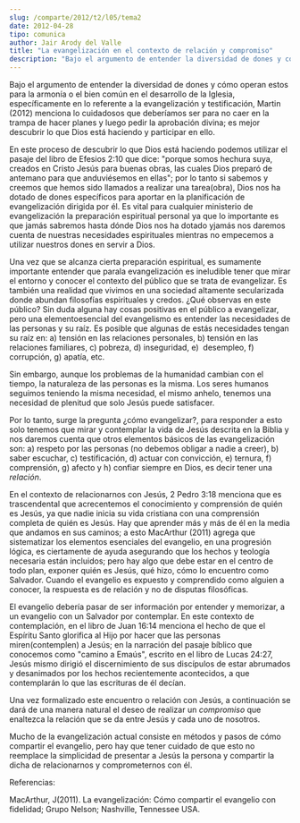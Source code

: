 ```yaml
---
slug: /comparte/2012/t2/l05/tema2
date: 2012-04-28
tipo: comunica
author: Jair Arody del Valle
title: "La evangelización en el contexto de relación y compromiso"
description: "Bajo el argumento de entender la diversidad de dones y cómo operan estos para  la armonía o el bien común en el desarrollo de la Iglesia, específicamente en  lo referente a la evangelización y testificación, Martin (2012) menciona lo  cuidadosos que deberíamos ser para no caer..."
---
```


Bajo el argumento de entender la diversidad de dones y cómo operan estos para la armonía o el bien común en el desarrollo de la Iglesia, específicamente en lo referente a la evangelización y testificación, Martin (2012) menciona lo cuidadosos que deberíamos ser para no caer en la trampa de hacer planes y luego pedir la aprobación divina; es mejor descubrir lo que Dios está haciendo y participar en ello.

En este proceso de descubrir lo que Dios está haciendo podemos utilizar el pasaje del libro de Efesios 2:10 que dice: "porque somos hechura suya, creados en Cristo Jesús para buenas obras, las cuales Dios preparó de antemano para que anduviésemos en ellas"; por lo tanto si sabemos y creemos que hemos sido llamados a realizar una tarea(obra), Dios nos ha dotado de dones específicos para aportar en la planificación de evangelización dirigida por él. Es vital para cualquier ministerio de evangelización la preparación espiritual personal ya que lo importante es que jamás sabremos hasta dónde Dios nos ha dotado yjamás nos daremos cuenta de nuestras necesidades espirituales mientras no empecemos a utilizar nuestros dones en servir a Dios.

Una vez que se alcanza cierta preparación espiritual, es sumamente importante entender que parala evangelización es ineludible tener que mirar el entorno y conocer el contexto del público que se trata de evangelizar. Es también una realidad que vivimos en una sociedad altamente secularizada donde abundan filosofías espirituales y credos. ¿Qué observas en este público? Sin duda alguna hay cosas positivas en el público a evangelizar, pero una elementoesencial del evangelismo es entender las necesidades de las personas y su raíz. Es posible que algunas de estás necesidades tengan su raíz en: a) tensión en las relaciones personales, b) tensión en las relaciones familiares, c) pobreza, d) inseguridad, e)  desempleo, f) corrupción, g) apatía, etc.

Sin embargo, aunque los problemas de la humanidad cambian con el tiempo, la naturaleza de las personas es la misma. Los seres humanos seguimos teniendo la misma necesidad, el mismo anhelo, tenemos una necesidad de plenitud que solo Jesús puede satisfacer.

Por lo tanto, surge la pregunta ¿cómo evangelizar?, para responder a esto solo tenemos que mirar y contemplar la vida de Jesús descrita en la Biblia y nos daremos cuenta que otros elementos básicos de las evangelización son: a) respeto por las personas (no debemos obligar a nadie a creer), b) saber escuchar, c) testificación, d) actuar con convicción, e) ternura, f) comprensión, g) afecto y h) confiar siempre en Dios, es decir tener una _relación_.

En el contexto de relacionarnos con Jesús, 2 Pedro 3:18 menciona que es trascendental que acrecentemos el conocimiento y comprensión de quién es Jesús, ya que nadie inicia su vida cristiana con una comprensión completa de quién es Jesús. Hay que aprender más y más de él en la media que andamos en sus caminos; a esto MacArthur (2011) agrega que sistematizar los elementos esenciales del evangelio, en una progresión lógica, es ciertamente de ayuda asegurando que los hechos y teología necesaria están incluidos; pero hay algo que debe estar en el centro de todo plan, exponer quién es Jesús, qué hizo, cómo lo encuentro como Salvador. Cuando el evangelio es expuesto y comprendido como alguien a conocer, la respuesta es de relación y no de disputas filosóficas.

El evangelio debería pasar de ser información por entender y memorizar, a un evangelio con un Salvador por contemplar. En este contexto de contemplación, en el libro de Juan 16:14 menciona el hecho de que el Espíritu Santo glorifica al Hijo por hacer que las personas miren(contemplen) a Jesús; en la narración del pasaje bíblico que conocemos como "camino a Emaús", escrito en el libro de Lucas 24:27, Jesús mismo dirigió el discernimiento de sus discípulos de estar abrumados y desanimados por los hechos recientemente acontecidos, a que contemplarán lo que las escrituras de él decían.

Una vez formalizado este encuentro o relación con Jesús, a continuación se dará de una manera natural el deseo de realizar un _compromiso_ que enaltezca la relación que se da entre Jesús y cada uno de nosotros.

Mucho de la evangelización actual consiste en métodos y pasos de cómo compartir el evangelio, pero hay que tener cuidado de que esto no reemplace la simplicidad de presentar a Jesús la persona y compartir la dicha de relacionarnos y comprometernos con él.

Referencias:

MacArthur, J(2011). La evangelización: Cómo compartir el evangelio con fidelidad; Grupo Nelson; Nashville, Tennessee USA.
